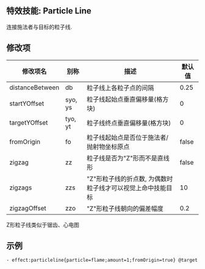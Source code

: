 特效技能: Particle Line
--------------------------

连接施法者与目标的粒子线.

修改项
----------

| 修改项名 | 别称    | 描述                                                                                                    | 默认值 |
|-----------|------------|----------------------------------------------------------------------------------------------------------------|---------------|
| distanceBetween | db       | 粒子线上各粒子点的间隔 | 0.25          |
| startYOffset    | syo, ys  | 粒子线起始点垂直偏移量(格方块) | 0             |
| targetYOffset   | tyo, yt  | 粒子线终点垂直偏移量(格方块) | 0             |
| fromOrigin      | fo       | 粒子线起始点是否位于施法者/抛射物坐标原点  | false         |
| zigzag          | zz       | 粒子线是否为"Z"形而不是直线形 | false         |
| zigzags         | zzs      | "Z"形粒子线的折点数, 为偶数时粒子线才可以视觉上命中技能目标 | 10            |
| zigzagOffset    | zzo      | "Z"形粒子线朝向的偏差幅度 | 0.2  |

Z形粒子线类似于锯齿、心电图  

示例
--------

```
- effect:particleline{particle=flame;amount=1;fromOrigin=true} @target
```